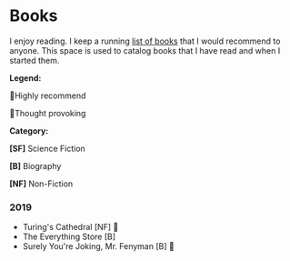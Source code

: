 # Books

I enjoy reading. I keep a running [list of books](https://philmohun.com/Books-I-Recommend) that I would recommend to anyone. This space is used to catalog books that I have read and when I started them. 

**Legend:**

🌟Highly recommend

🧠Thought provoking

**Category:**

**\[SF\]** Science Fiction

**\[B\]** Biography

**\[NF\]** Non-Fiction

### 2019

* Turing's Cathedral \[NF\] 🧠
* The Everything Store \[B\]
* Surely You're Joking, Mr. Fenyman \[B\] 🌟

